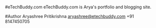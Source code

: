 #eTechBuddy.com
eTechBuddy.com is Arya's portfolio and blogging site.

#Author
Aryashree Pritikrishna
aryashree@etechbuddy.com
+91 8147450705
